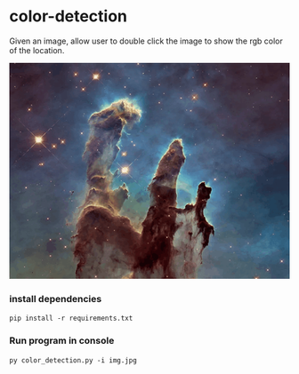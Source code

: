 # color-detection

Given an image, allow user to double click the image to
show the rgb color of the location.

![detect-example](https://github.com/IIWesleyII/color-detection/blob/main/color-detection.gif)

### install dependencies
```
pip install -r requirements.txt
```

### Run program in console
```
py color_detection.py -i img.jpg
```
